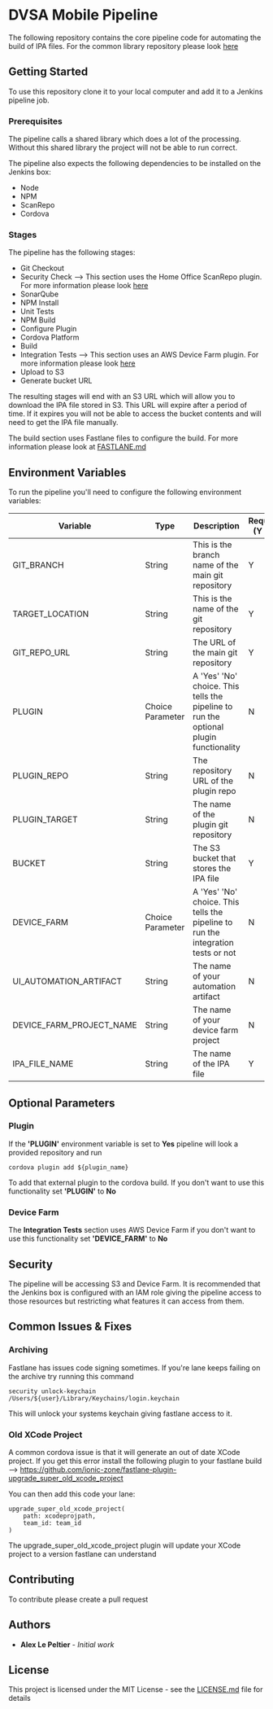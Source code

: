 # DVSA Mobile Pipeline

The following repository contains the core pipeline code for automating the build of IPA files. For the common library
repository please look [here]()

## Getting Started

To use this repository clone it to your local computer and add it to a Jenkins pipeline job.

### Prerequisites

The pipeline calls a shared library which does a lot of the processing. Without this shared library the project will not 
be able to run correct. 

The pipeline also expects the following dependencies to be installed on the Jenkins box:

* Node
* NPM
* ScanRepo
* Cordova 


### Stages

The pipeline has the following stages:

* Git Checkout
* Security Check --> This section uses the Home Office ScanRepo plugin. For more information please look [here](https://github.com/UKHomeOffice/repo-security-scanner)
* SonarQube
* NPM Install
* Unit Tests
* NPM Build
* Configure Plugin
* Cordova Platform
* Build
* Integration Tests --> This section uses an AWS Device Farm plugin. For more information please look [here](https://github.com/awslabs/aws-device-farm-jenkins-plugin)
* Upload to S3
* Generate bucket URL

The resulting stages will end with an S3 URL which will allow you to download the IPA file stored in S3. This URL will expire
after a period of time. If it expires you will not be able to access the bucket contents and will need to get the IPA file manually.

The build section uses Fastlane files to configure the build. For more information please look at [FASTLANE.md](FASTLANE.md)

## Environment Variables

To run the pipeline you'll need to configure the following environment variables:

Variable | Type | Description | Required (Y / N)
--- | --- | ---  |  ---
GIT_BRANCH | String | This is the branch name of the main git repository | Y
TARGET_LOCATION | String | This is the name of the git repository | Y
GIT_REPO_URL | String | The URL of the main git repository | Y
PLUGIN | Choice Parameter | A 'Yes' 'No' choice. This tells the pipeline to run the optional plugin functionality | N
PLUGIN_REPO | String | The repository URL of the plugin repo | N
PLUGIN_TARGET | String | The name of the plugin git repository | N
BUCKET | String | The S3 bucket that stores the IPA file | Y
DEVICE_FARM | Choice Parameter | A 'Yes' 'No' choice. This tells the pipeline to run the integration tests or not | N
UI_AUTOMATION_ARTIFACT | String | The name of your automation artifact| N
DEVICE_FARM_PROJECT_NAME | String | The name of your device farm project | N
IPA_FILE_NAME | String | The name of the IPA file | Y

## Optional Parameters
### Plugin
If the **'PLUGIN'** environment variable is set to **Yes** pipeline will look a provided repository and run 
```
cordova plugin add ${plugin_name}
```
To add that external plugin to the cordova build.
If you don't want to use this functionality set **'PLUGIN'** to **No**
### Device Farm
The **Integration Tests** section uses AWS Device Farm if you don't want to use this functionality set **'DEVICE_FARM'** to **No**
## Security
The pipeline will be accessing S3 and Device Farm. It is recommended that the Jenkins box is configured with an IAM role
giving the pipeline access to those resources but restricting what features it can access from them.

## Common Issues & Fixes
### Archiving
Fastlane has issues code signing sometimes. If you're lane keeps failing on the archive try running this command

```
security unlock-keychain /Users/${user}/Library/Keychains/login.keychain
```

This will unlock your systems keychain giving fastlane access to it.

### Old XCode Project
A common cordova issue is that it will generate an out of date XCode project. If you get this error install the following
plugin to your fastlane build --> https://github.com/ionic-zone/fastlane-plugin-upgrade_super_old_xcode_project

You can then add this code your lane:

```
upgrade_super_old_xcode_project(
    path: xcodeprojpath,
    team_id: team_id
)
```

The upgrade_super_old_xcode_project plugin will update your XCode project to a version fastlane can understand
## Contributing

To contribute please create a pull request 

## Authors

* **Alex Le Peltier** - *Initial work*

## License

This project is licensed under the MIT License - see the [LICENSE.md](LICENSE) file for details

